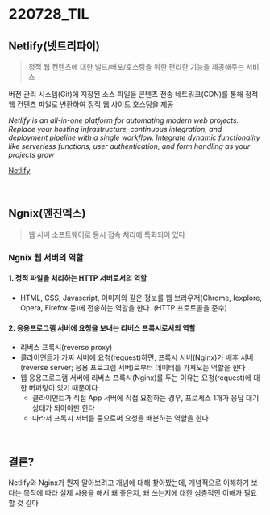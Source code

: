 # 220728_TIL

## Netlify(넷트리파이)

> 정적 웹 컨텐츠에 대한 빌드/배포/호스팅을 위한 편리한 기능을 제공해주는 서비스

버전 관리 시스템(Git)에 저장된 소스 파일을 콘텐츠 전송 네트워크(CDN)를 통해 정적 웹 컨텐츠 파일로 변환하여 정적 웹 사이트 호스팅을 제공

*Netlify is an all-in-one platform for automating modern web projects. Replace your hosting infrastructure, continuous integration, and deployment pipeline with a single workflow. Integrate dynamic functionality like serverless functions, user authentication, and form handling as your projects grow*

[Netlify](https://docs.netlify.com/)

<br>

## Ngnix(엔진엑스)

> 웹 서버 소프트웨어로 동시 접속 처리에 특화되어 있다

### Ngnix 웹 서버의 역할

#### 1. 정적 파일을 처리하는 HTTP 서버로서의 역할

- HTML, CSS, Javascript, 이미지와 같은 정보를 웹 브라우저(Chrome, Iexplore, Opera, Firefox 등)에 전송하는 역할을 한다. (HTTP 프로토콜을 준수)



#### 2. 응용프로그램 서버에 요청을 보내는 리버스 프록시로서의 역할

- 리버스 프록시(reverse proxy)
- 클라이언트가 가짜 서버에 요청(request)하면, 프록시 서버(Nginx)가 배후 서버(reverse server; 응용 프로그램 서버)로부터 데이터를 가져오는 역할을 한다
- 웹 응용프로그램 서버에 리버스 프록시(Nginx)를 두는 이유는 요청(request)에 대한 버퍼링이 있기 때문이다
  - 클라이언트가 직접 App 서버에 직접 요청하는 경우, 프로세스 1개가 응답 대기 상태가 되어야만 한다
  - 따라서 프록시 서버를 둠으로써 요청을 배분하는 역할을 한다

<br>

## 결론?

Netlify와 Nginx가 뭔지 알아보려고 개념에 대해 찾아봤는데, 개념적으로 이해하기 보다는 목적에 따라 실제 사용을 해서 왜 좋은지, 왜 쓰는지에 대한 심층적인 이해가 필요할 것 같다